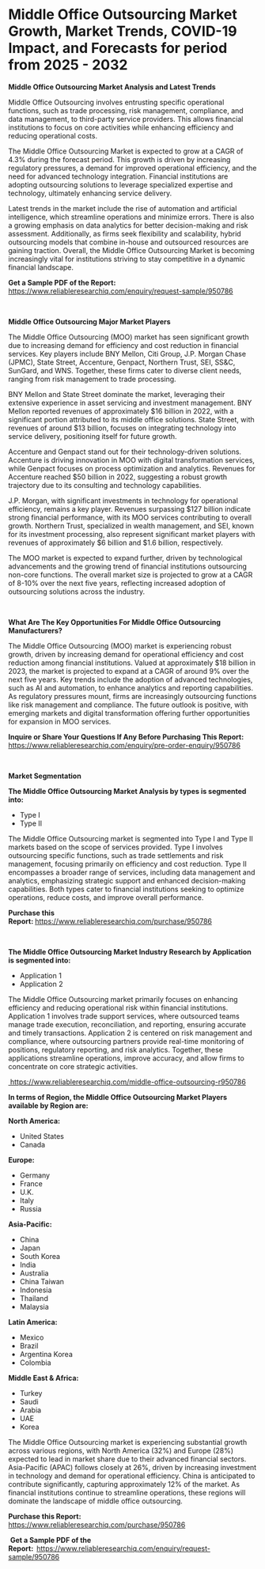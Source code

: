 <p><h1>Middle Office Outsourcing Market Growth, Market Trends, COVID-19 Impact, and Forecasts for period from 2025 - 2032</h1></p><p><strong>Middle Office Outsourcing Market Analysis and Latest Trends</strong></p>
<p><p>Middle Office Outsourcing involves entrusting specific operational functions, such as trade processing, risk management, compliance, and data management, to third-party service providers. This allows financial institutions to focus on core activities while enhancing efficiency and reducing operational costs. </p><p>The Middle Office Outsourcing Market is expected to grow at a CAGR of 4.3% during the forecast period. This growth is driven by increasing regulatory pressures, a demand for improved operational efficiency, and the need for advanced technology integration. Financial institutions are adopting outsourcing solutions to leverage specialized expertise and technology, ultimately enhancing service delivery. </p><p>Latest trends in the market include the rise of automation and artificial intelligence, which streamline operations and minimize errors. There is also a growing emphasis on data analytics for better decision-making and risk assessment. Additionally, as firms seek flexibility and scalability, hybrid outsourcing models that combine in-house and outsourced resources are gaining traction. Overall, the Middle Office Outsourcing Market is becoming increasingly vital for institutions striving to stay competitive in a dynamic financial landscape.</p></p>
<p><strong>Get a Sample PDF of the Report:&nbsp;</strong> <a href="https://www.reliableresearchiq.com/enquiry/request-sample/950786?utm_campaign=2876&utm_medium=2&utm_source=Github&utm_content=ia&utm_term=18042025&utm_id=middle-office-outsourcing">https://www.reliableresearchiq.com/enquiry/request-sample/950786</a></p>
<p>&nbsp;</p>
<p><strong>Middle Office Outsourcing Major Market Players</strong></p>
<p><p>The Middle Office Outsourcing (MOO) market has seen significant growth due to increasing demand for efficiency and cost reduction in financial services. Key players include BNY Mellon, Citi Group, J.P. Morgan Chase (JPMC), State Street, Accenture, Genpact, Northern Trust, SEI, SS&C, SunGard, and WNS. Together, these firms cater to diverse client needs, ranging from risk management to trade processing.</p><p>BNY Mellon and State Street dominate the market, leveraging their extensive experience in asset servicing and investment management. BNY Mellon reported revenues of approximately $16 billion in 2022, with a significant portion attributed to its middle office solutions. State Street, with revenues of around $13 billion, focuses on integrating technology into service delivery, positioning itself for future growth.</p><p>Accenture and Genpact stand out for their technology-driven solutions. Accenture is driving innovation in MOO with digital transformation services, while Genpact focuses on process optimization and analytics. Revenues for Accenture reached $50 billion in 2022, suggesting a robust growth trajectory due to its consulting and technology capabilities.</p><p>J.P. Morgan, with significant investments in technology for operational efficiency, remains a key player. Revenues surpassing $127 billion indicate strong financial performance, with its MOO services contributing to overall growth. Northern Trust, specialized in wealth management, and SEI, known for its investment processing, also represent significant market players with revenues of approximately $6 billion and $1.6 billion, respectively.</p><p>The MOO market is expected to expand further, driven by technological advancements and the growing trend of financial institutions outsourcing non-core functions. The overall market size is projected to grow at a CAGR of 8-10% over the next five years, reflecting increased adoption of outsourcing solutions across the industry.</p></p>
<p>&nbsp;</p>
<p><strong>What Are The Key Opportunities For Middle Office Outsourcing Manufacturers?</strong></p>
<p><p>The Middle Office Outsourcing (MOO) market is experiencing robust growth, driven by increasing demand for operational efficiency and cost reduction among financial institutions. Valued at approximately $18 billion in 2023, the market is projected to expand at a CAGR of around 9% over the next five years. Key trends include the adoption of advanced technologies, such as AI and automation, to enhance analytics and reporting capabilities. As regulatory pressures mount, firms are increasingly outsourcing functions like risk management and compliance. The future outlook is positive, with emerging markets and digital transformation offering further opportunities for expansion in MOO services.</p></p>
<p><strong>Inquire or Share Your Questions If Any Before Purchasing This Report:</strong> <a href="https://www.reliableresearchiq.com/enquiry/pre-order-enquiry/950786?utm_campaign=2876&utm_medium=2&utm_source=Github&utm_content=ia&utm_term=18042025&utm_id=middle-office-outsourcing">https://www.reliableresearchiq.com/enquiry/pre-order-enquiry/950786</a></p>
<p>&nbsp;</p>
<p><strong>Market Segmentation</strong></p>
<p><strong>The Middle Office Outsourcing Market Analysis by types is segmented into:</strong></p>
<p><ul><li>Type I</li><li>Type II</li></ul></p>
<p><p>The Middle Office Outsourcing market is segmented into Type I and Type II markets based on the scope of services provided. Type I involves outsourcing specific functions, such as trade settlements and risk management, focusing primarily on efficiency and cost reduction. Type II encompasses a broader range of services, including data management and analytics, emphasizing strategic support and enhanced decision-making capabilities. Both types cater to financial institutions seeking to optimize operations, reduce costs, and improve overall performance.</p></p>
<p><strong>Purchase this Report:&nbsp;</strong><a href="https://www.reliableresearchiq.com/purchase/950786?utm_campaign=2876&utm_medium=2&utm_source=Github&utm_content=ia&utm_term=18042025&utm_id=middle-office-outsourcing">https://www.reliableresearchiq.com/purchase/950786</a></p>
<p>&nbsp;</p>
<p><strong>The Middle Office Outsourcing Market Industry Research by Application is segmented into:</strong></p>
<p><ul><li>Application 1</li><li>Application 2</li></ul></p>
<p><p>The Middle Office Outsourcing market primarily focuses on enhancing efficiency and reducing operational risk within financial institutions. Application 1 involves trade support services, where outsourced teams manage trade execution, reconciliation, and reporting, ensuring accurate and timely transactions. Application 2 is centered on risk management and compliance, where outsourcing partners provide real-time monitoring of positions, regulatory reporting, and risk analytics. Together, these applications streamline operations, improve accuracy, and allow firms to concentrate on core strategic activities.</p></p>
<p><a href="https://www.reliableresearchiq.com/middle-office-outsourcing-r950786?utm_campaign=2876&utm_medium=2&utm_source=Github&utm_content=ia&utm_term=18042025&utm_id=middle-office-outsourcing">&nbsp;https://www.reliableresearchiq.com/middle-office-outsourcing-r950786</a></p>
<p><strong>In terms of Region, the Middle Office Outsourcing Market Players available by Region are:</strong></p>
<p>
    <p> <strong> North America: </strong>
        <ul>
            <li>United States</li>
            <li>Canada</li>
        </ul>
        </p> 
    <p> <strong> Europe: </strong>
        <ul>
            <li>Germany</li>
            <li>France</li>
            <li>U.K.</li>
            <li>Italy</li>
            <li>Russia</li>
        </ul>
        </p> 
    <p> <strong> Asia-Pacific: </strong>
        <ul>
            <li>China</li>
            <li>Japan</li>
            <li>South Korea</li>
            <li>India</li>
            <li>Australia</li>
            <li>China Taiwan</li>
            <li>Indonesia</li>
            <li>Thailand</li>
            <li>Malaysia</li>
        </ul>
        </p> 
    <p> <strong> Latin America: </strong>
        <ul>
            <li>Mexico</li>
            <li>Brazil</li>
            <li>Argentina Korea</li>
            <li>Colombia</li>
        </ul>
        </p> 
    <p> <strong> Middle East & Africa: </strong>
        <ul>
            <li>Turkey</li>
            <li>Saudi</li>
            <li>Arabia</li>
            <li>UAE</li>
            <li>Korea</li>
        </ul>
    </p>
    </p>
<p><p>The Middle Office Outsourcing market is experiencing substantial growth across various regions, with North America (32%) and Europe (28%) expected to lead in market share due to their advanced financial sectors. Asia-Pacific (APAC) follows closely at 26%, driven by increasing investment in technology and demand for operational efficiency. China is anticipated to contribute significantly, capturing approximately 12% of the market. As financial institutions continue to streamline operations, these regions will dominate the landscape of middle office outsourcing.</p></p>
<p><strong>Purchase this Report: </strong><a href="https://www.reliableresearchiq.com/purchase/950786?utm_campaign=2876&utm_medium=2&utm_source=Github&utm_content=ia&utm_term=18042025&utm_id=middle-office-outsourcing">https://www.reliableresearchiq.com/purchase/950786</a></p>
<p>&nbsp;<strong>Get a Sample PDF of the Report:&nbsp;&nbsp;</strong><a href="https://www.reliableresearchiq.com/enquiry/request-sample/950786?utm_campaign=2876&utm_medium=2&utm_source=Github&utm_content=ia&utm_term=18042025&utm_id=middle-office-outsourcing">https://www.reliableresearchiq.com/enquiry/request-sample/950786</a></p>
<p><strong></strong></p>
<p><p></p><p></p><p></p></p>